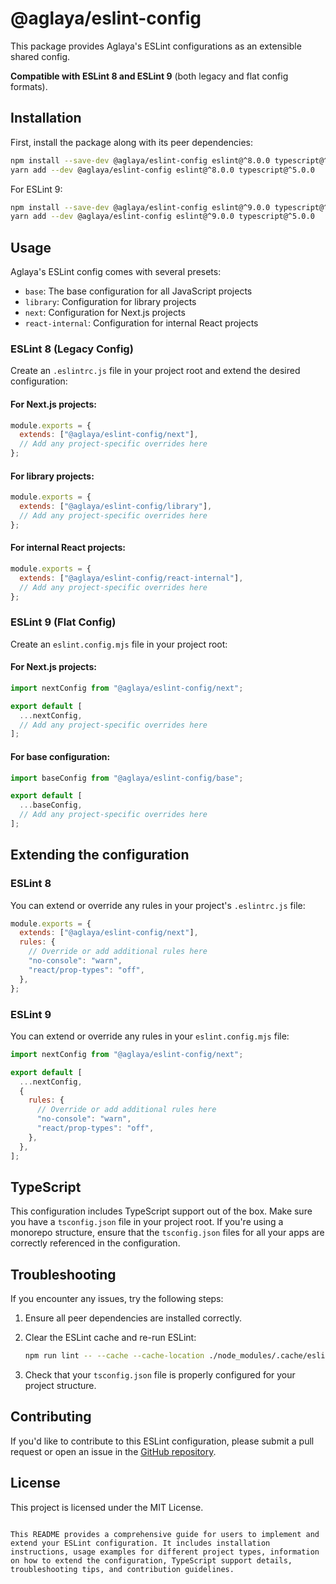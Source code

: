 # @aglaya/eslint-config

This package provides Aglaya's ESLint configurations as an extensible shared config.

**Compatible with ESLint 8 and ESLint 9** (both legacy and flat config formats).

## Installation

First, install the package along with its peer dependencies:

```bash
npm install --save-dev @aglaya/eslint-config eslint@^8.0.0 typescript@^5.0.0
yarn add --dev @aglaya/eslint-config eslint@^8.0.0 typescript@^5.0.0
```

For ESLint 9:

```bash
npm install --save-dev @aglaya/eslint-config eslint@^9.0.0 typescript@^5.0.0
yarn add --dev @aglaya/eslint-config eslint@^9.0.0 typescript@^5.0.0
```

## Usage

Aglaya's ESLint config comes with several presets:

- `base`: The base configuration for all JavaScript projects
- `library`: Configuration for library projects
- `next`: Configuration for Next.js projects
- `react-internal`: Configuration for internal React projects

### ESLint 8 (Legacy Config)

Create an `.eslintrc.js` file in your project root and extend the desired configuration:

#### For Next.js projects:

```javascript
module.exports = {
  extends: ["@aglaya/eslint-config/next"],
  // Add any project-specific overrides here
};
```

#### For library projects:

```javascript
module.exports = {
  extends: ["@aglaya/eslint-config/library"],
  // Add any project-specific overrides here
};
```

#### For internal React projects:

```javascript
module.exports = {
  extends: ["@aglaya/eslint-config/react-internal"],
  // Add any project-specific overrides here
};
```

### ESLint 9 (Flat Config)

Create an `eslint.config.mjs` file in your project root:

#### For Next.js projects:

```javascript
import nextConfig from "@aglaya/eslint-config/next";

export default [
  ...nextConfig,
  // Add any project-specific overrides here
];
```

#### For base configuration:

```javascript
import baseConfig from "@aglaya/eslint-config/base";

export default [
  ...baseConfig,
  // Add any project-specific overrides here
];
```

## Extending the configuration

### ESLint 8

You can extend or override any rules in your project's `.eslintrc.js` file:

```javascript
module.exports = {
  extends: ["@aglaya/eslint-config/next"],
  rules: {
    // Override or add additional rules here
    "no-console": "warn",
    "react/prop-types": "off",
  },
};
```

### ESLint 9

You can extend or override any rules in your `eslint.config.mjs` file:

```javascript
import nextConfig from "@aglaya/eslint-config/next";

export default [
  ...nextConfig,
  {
    rules: {
      // Override or add additional rules here
      "no-console": "warn",
      "react/prop-types": "off",
    },
  },
];
```

## TypeScript

This configuration includes TypeScript support out of the box. Make sure you have a `tsconfig.json` file in your project root. If you're using a monorepo structure, ensure that the `tsconfig.json` files for all your apps are correctly referenced in the configuration.

## Troubleshooting

If you encounter any issues, try the following steps:

1. Ensure all peer dependencies are installed correctly.
2. Clear the ESLint cache and re-run ESLint:

   ```bash
   npm run lint -- --cache --cache-location ./node_modules/.cache/eslint-cache --cache-strategy content
   ```

3. Check that your `tsconfig.json` file is properly configured for your project structure.

## Contributing

If you'd like to contribute to this ESLint configuration, please submit a pull request or open an issue in the [GitHub repository](https://github.com/AglayaInnovation/chassis-frontend/tree/main/packages/eslint-config).

## License

This project is licensed under the MIT License.

```

This README provides a comprehensive guide for users to implement and extend your ESLint configuration. It includes installation instructions, usage examples for different project types, information on how to extend the configuration, TypeScript support details, troubleshooting tips, and contribution guidelines.
```
